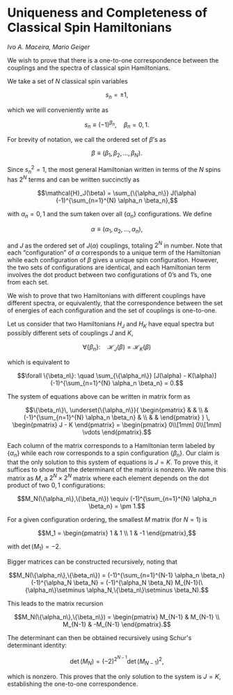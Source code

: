 # Uniqueness and Completeness of Classical Spin Hamiltonians

*Ivo A. Maceira, Mario Geiger*

We wish to prove that there is a one-to-one correspondence between the couplings and the spectra of classical spin Hamiltonians.

We take a set of $N$ classical spin variables
```math
s_n = \pm 1,
```
which we will conveniently write as
```math
s_n \equiv (-1)^{\beta_n},\quad \beta_n = 0,1.
```

For brevity of notation, we call the ordered set of $\beta$’s as
```math
\beta \equiv (\beta_1,\beta_2,\dots,\beta_N).
```

Since $s_n^2 = 1$, the most general Hamiltonian written in terms of the $N$ spins has $2^N$ terms and can be written succinctly as
```math
\mathcal{H}_J(\beta) = \sum_{\{\alpha_n\}} J(\alpha) (-1)^{\sum_{n=1}^{N} \alpha_n \beta_n},
```
with $\alpha_n = 0,1$ and the sum taken over all $\{\alpha_n\}$ configurations. We define
```math
\alpha \equiv (\alpha_1,\alpha_2,\dots,\alpha_n),
```
and $J$ as the ordered set of $J(\alpha)$ couplings, totaling $2^N$ in number. Note that each “configuration” of $\alpha$ corresponds to a unique term of the Hamiltonian while each configuration of $\beta$ gives a unique spin configuration. However, the two sets of configurations are identical, and each Hamiltonian term involves the dot product between two configurations of 0’s and 1’s, one from each set.

We wish to prove that two Hamiltonians with different couplings have different spectra, or equivalently, that the correspondence between the set of energies of each configuration and the set of couplings is one-to-one.

Let us consider that two Hamiltonians $H_J$ and $H_K$ have equal spectra but possibly different sets of couplings $J$ and $K$,
```math
\forall \{\beta_n\}: \quad \mathcal{H}_J(\beta) = \mathcal{H}_K(\beta)
```
which is equivalent to
```math
\forall \{\beta_n\}: \quad \sum_{\{\alpha_n\}} [J(\alpha) - K(\alpha)] (-1)^{\sum_{n=1}^{N} \alpha_n \beta_n} = 0.
```

The system of equations above can be written in matrix form as

```math
\{\beta_n\}\,
\underset{\{\alpha_n\}}{
\begin{pmatrix}
  &  & \\
  & (-1)^{\sum_{n=1}^{N} \alpha_n \beta_n} & \\
  &  &
\end{pmatrix}
}
\,
\begin{pmatrix}
J - K
\end{pmatrix}
=
\begin{pmatrix}
0\\[1mm]
0\\[1mm]
\vdots
\end{pmatrix}.
```

Each column of the matrix corresponds to a Hamiltonian term labeled by $\{\alpha_n\}$ while each row corresponds to a spin configuration $\{\beta_n\}$. Our claim is that the only solution to this system of equations is $J = K$. To prove this, it suffices to show that the determinant of the matrix is nonzero. We name this matrix as $M$, a $2^N \times 2^N$ matrix where each element depends on the dot product of two $0,1$ configurations:

```math
M_N(\{\alpha_n\},\{\beta_n\}) \equiv (-1)^{\sum_{n=1}^{N} \alpha_n \beta_n} = \pm 1.
```

For a given configuration ordering, the smallest $M$ matrix (for $N=1$) is

```math
M_1 =
\begin{pmatrix}
1 & 1 \\
1 & -1
\end{pmatrix},
```
with $\det(M_1) = -2$.

Bigger matrices can be constructed recursively, noting that
```math
M_N(\{\alpha_n\},\{\beta_n\}) = (-1)^{\sum_{n=1}^{N-1} \alpha_n \beta_n} (-1)^{\alpha_N \beta_N} = (-1)^{\alpha_N \beta_N} M_{N-1}(\{\alpha_n\}\setminus \alpha_N,\{\beta_n\}\setminus \beta_N).
```

This leads to the matrix recursion
```math
M_N(\{\alpha_n\},\{\beta_n\}) =
\begin{pmatrix}
M_{N-1} & M_{N-1} \\
M_{N-1} & -M_{N-1}
\end{pmatrix}.
```

The determinant can then be obtained recursively using Schur's determinant identity:
```math
\det(M_N) = (-2)^{2^{N-1}} \det(M_{N-1})^2,
```
which is nonzero. This proves that the only solution to the system is $J = K$, establishing the one-to-one correspondence.


